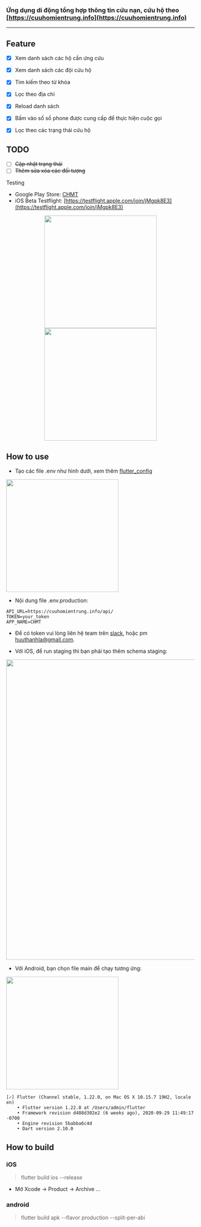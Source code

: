 ### Ứng dụng di động tổng hợp thông tin cứu nạn, cứu hộ theo [https://cuuhomientrung.info](https://cuuhomientrung.info)
---
## Feature
- [x] Xem danh sách các hộ cần ứng cứu
- [x] Xem danh sách các đội cứu hộ
- [x] Tìm kiếm theo từ khóa
- [x] Lọc theo địa chỉ
- [x] Reload danh sách
- [x] Bấm vào số số phone được cung cấp để thực hiện cuộc gọi
- [x] Lọc theo các trạng thái cứu hộ


## TODO
- [ ] <s>Cập nhật trạng thái</s>
- [ ] <s>Thêm sửa xóa các đối tượng</s>

Testing
- Google Play Store: [CHMT](https://play.google.com/store/apps/details?id=info.cuuhomientrung.chmt)
- iOS Beta Testflight: [https://testflight.apple.com/join/jMgpk8E3](https://testflight.apple.com/join/jMgpk8E3)

<p align="center">
  <img src="https://user-images.githubusercontent.com/5656118/98765030-b8e42180-240f-11eb-99d3-4894d73fc548.png" width="300" >
  <img src="https://user-images.githubusercontent.com/5656118/98765068-cef1e200-240f-11eb-9e21-681a478ec996.png" width="300" >
</p>

## How to use

- Tạo các file .env như hình dưới, xem thêm [flutter_config](https://pub.dev/packages/flutter_config)
<img src="https://user-images.githubusercontent.com/5656118/99026667-13ab8380-259e-11eb-8aeb-97aa0adb36b0.png" width="300" >

- Nội dung file .env.production:

```
API_URL=https://cuuhomientrung.info/api/
TOKEN=your_token
APP_NAME=CHMT
```

- Để có token vui lòng liên hệ team trên [slack](https://cuuhomientrung.slack.com/), hoặc pm huuthanhla@gmail.com.

- Với iOS, để run staging thì bạn phải tạo thêm schema staging:
<img src="https://user-images.githubusercontent.com/5656118/99027398-b57fa000-259f-11eb-90e9-931cfc308afa.png" width="800" >

- Với Android, bạn chọn file main để chạy tương ứng:
<img src="https://user-images.githubusercontent.com/5656118/99027445-d8aa4f80-259f-11eb-8e80-6eca6791eea0.png" width="300" >

```
[✓] Flutter (Channel stable, 1.22.0, on Mac OS X 10.15.7 19H2, locale en)
    • Flutter version 1.22.0 at /Users/admin/flutter
    • Framework revision d408d302e2 (6 weeks ago), 2020-09-29 11:49:17 -0700
    • Engine revision 5babba6c4d
    • Dart version 2.10.0
```

## How to build

### iOS
> flutter build ios --release
- Mở Xcode -> Product -> Archive ...

### android
> flutter build apk --flavor production  --split-per-abi
